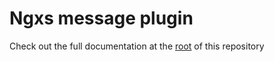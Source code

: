 # Ngxs message plugin

Check out the full documentation at the [root](../../README.md) of this repository
